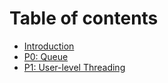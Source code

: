 # Table of contents

* [Introduction](README.md)
* [P0: Queue](<README (1).md>)
* [P1: User-level Threading](p1-user-level-threading.md)

